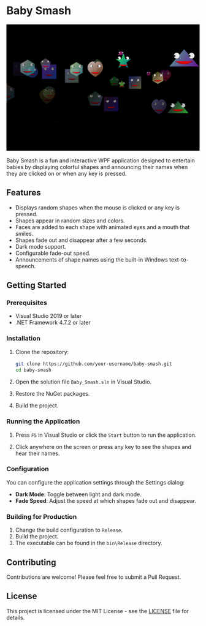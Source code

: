 ﻿# Baby Smash

![Baby Smash](./Baby%20Smash/BabySmash.png)

Baby Smash is a fun and interactive WPF application designed to entertain babies by displaying colorful shapes and announcing their names when they are clicked on or when any key is pressed.

## Features

- Displays random shapes when the mouse is clicked or any key is pressed.
- Shapes appear in random sizes and colors.
- Faces are added to each shape with animated eyes and a mouth that smiles.
- Shapes fade out and disappear after a few seconds.
- Dark mode support.
- Configurable fade-out speed.
- Announcements of shape names using the built-in Windows text-to-speech.

## Getting Started

### Prerequisites

- Visual Studio 2019 or later
- .NET Framework 4.7.2 or later

### Installation

1. Clone the repository:

   ```bash
   git clone https://github.com/your-username/baby-smash.git
   cd baby-smash
   ```

2. Open the solution file `Baby_Smash.sln` in Visual Studio.

3. Restore the NuGet packages.

4. Build the project.

### Running the Application

1. Press `F5` in Visual Studio or click the `Start` button to run the application.

2. Click anywhere on the screen or press any key to see the shapes and hear their names.

### Configuration

You can configure the application settings through the Settings dialog:

- **Dark Mode**: Toggle between light and dark mode.
- **Fade Speed**: Adjust the speed at which shapes fade out and disappear.

### Building for Production

1. Change the build configuration to `Release`.
2. Build the project.
3. The executable can be found in the `bin\Release` directory.

## Contributing

Contributions are welcome! Please feel free to submit a Pull Request.

## License

This project is licensed under the MIT License - see the [LICENSE](LICENSE) file for details.
